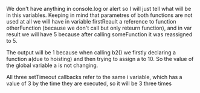 <!-- JavaScript – closures
The following exercise contains the following subjects:
● closures
Instructions
Without running the code below, explain in your own
words what the result of each block of code will be and
why.

Block 1

var b = 1;
function someFunction(number) {
function otherFunction(input) {
return b;
}
b = 5;
return otherFunction;
}
var firstResult = someFunction(9);
var result = firstResult(2); -->

We don't have anything in console.log or alert so I will just tell what will be in this variables. Keeping in mind that parametres of both functions are not used at all we will have in variable firstReault a reference to function otherFunction (because we don't call but only reteurn function), and in var result we will have 5 because after calling someFunction it was reassigned to 5.



<!-- Block 2

var a = 1;
function b2() {
a = 10;
return;
function a() { }
}
b2();
console.log(a); -->

The output will be 1 because when calling b2() we firstly declaring a function a(due to hoisting) and then trying to assign a to 10. So the value of the global variable a is not changing.



<!-- Block 3

let i;
for (i = 0; i < 3; i++) {
const log = () => {
console.log(i);
}
setTimeout(log, 100);
} -->

All three setTimeout callbacks refer to the same i variable, which has a value of 3 by the time they are executed, so it will be 3 three times

